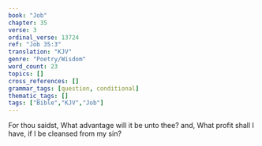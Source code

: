 ```yaml
---
book: "Job"
chapter: 35
verse: 3
ordinal_verse: 13724
ref: "Job 35:3"
translation: "KJV"
genre: "Poetry/Wisdom"
word_count: 23
topics: []
cross_references: []
grammar_tags: [question, conditional]
thematic_tags: []
tags: ["Bible","KJV","Job"]
---
```

For thou saidst, What advantage will it be unto thee? and, What profit shall I have, if I be cleansed from my sin?
